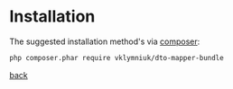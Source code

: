 # Installation

The suggested installation method's via [composer](https://getcomposer.org/):

```sh
php composer.phar require vklymniuk/dto-mapper-bundle
```

[back](..)